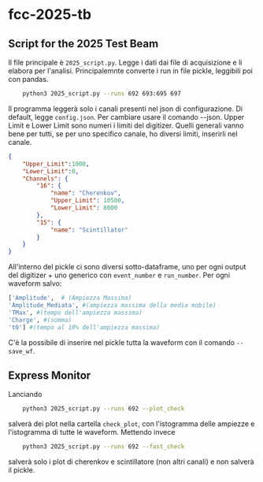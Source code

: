 # fcc-2025-tb

## Script for the 2025 Test Beam

Il file principale è `2025_script.py`. 
Legge i dati dai file di acquisizione e li elabora per l'analisi. Principalemnte converte i run in file pickle, leggibili poi con pandas. 
```bash
    python3 2025_script.py --runs 692 693:695 697
```
Il programma leggerà solo i canali presenti nel json di configurazione. Di default, legge `config.json`. Per cambiare usare il comando --json.
Upper Limit e Lower Limit sono numeri i limiti del digitizer. Quelli generali vanno bene per tutti, se per uno specifico canale, ho diversi limiti, inserirli nel canale.
```json
{
    "Upper_Limit":1000,
    "Lower_Limit":0,
    "Channels": {
        "16": {
            "name": "Cherenkov", 
            "Upper_Limit": 10500,
            "Lower_Limit": 8000
        },
        "15": {
            "name": "Scintillator"
        }
    }
}
```


All'interno del pickle ci sono diversi sotto-dataframe, uno per ogni output del digitizer + uno generico con `event_number` e `run_number`.
Per ogni waveform salvo:
```python
['Amplitude',  # (Ampiezza Massima)
'Amplitude_Mediata', #(ampiezza massima della media mobile)
'TMax', #(tempo dell'ampiezza massima)
'Charge', #(somma)
't0'] #(tempo al 10% dell'ampiezza massima)
```
C'è la possibile di inserire nel pickle tutta la waveform con il comando `--save_wf`.

## Express Monitor
Lanciando
```bash
    python3 2025_script.py --runs 692 --plot_check
```
salverà dei plot nella cartella `check_plot`, con l'istogramma delle ampiezze e l'istogramma di tutte le waveform. 
Mettendo invece 
```bash
    python3 2025_script.py --runs 692 --fast_check
```
salverà solo i plot di cherenkov e scintillatore (non altri canali) e non salverà il pickle.
